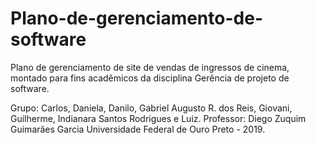 # Plano-de-gerenciamento-de-software
Plano de gerenciamento de site de vendas de ingressos de cinema, montado para fins acadêmicos da disciplina Gerência de projeto de software. 

Grupo: 
Carlos, Daniela, Danilo, Gabriel Augusto R. dos Reis, Giovani, Guilherme, Indianara Santos Rodrigues e Luiz.
Professor:
Diego Zuquim Guimarães Garcia
Universidade Federal de Ouro Preto - 2019.
